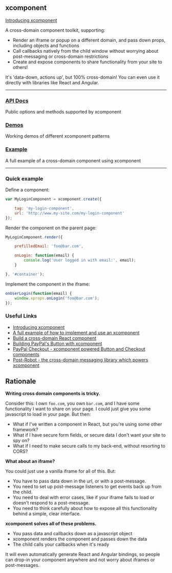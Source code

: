 xcomponent
----------

[Introducing xcomponent](https://medium.com/@bluepnume/introducing-xcomponent-seamless-cross-domain-web-components-from-paypal-c0144f3e82bf#.ikbg9r1ml)

A cross-domain component toolkit, supporting:

- Render an iframe or popup on a different domain, and pass down props, including objects and functions
- Call callbacks natively from the child window without worrying about post-messaging or cross-domain restrictions
- Create and expose components to share functionality from your site to others!

It's 'data-down, actions up', but 100% cross-domain! You can even use it directly with libraries like React and Angular.

-----

### [API Docs](./docs/api.md)

Public options and methods supported by xcomponent

### [Demos](http://krakenjs.com/xcomponent/demo/index.htm)

Working demos of different xcomponent patterns

### [Example](./docs/example.md)

A full example of a cross-domain component using xcomponent

-----

### Quick example

Define a component:

```javascript
var MyLoginComponent = xcomponent.create({

    tag: 'my-login-component',
    url: 'http://www.my-site.com/my-login-component'
});
```

Render the component on the parent page:

```javascript
MyLoginComponent.render({

    prefilledEmail: 'foo@bar.com',

    onLogin: function(email) {
        console.log('User logged in with email:', email);
    }

}, '#container');
```

Implement the component in the iframe:

```javascript
onUserLogin(function(email) {
    window.xprops.onLogin('foo@bar.com');
});
```

### Useful Links

- [Introducing xcomponent](https://medium.com/@bluepnume/introducing-xcomponent-seamless-cross-domain-web-components-from-paypal-c0144f3e82bf#.ikbg9r1ml)
- [A full example of how to implement and use an xcomponent](./docs/example.md)
- [Build a cross-domain React component](https://medium.com/@bluepnume/creating-a-cross-domain-react-component-with-xcomponent-fbcccc4778fd#.73jnwv44c)
- [Building PayPal's Button with xcomponent](https://medium.com/@bluepnume/less-is-more-reducing-thousands-of-paypal-buttons-into-a-single-iframe-using-xcomponent-d902d71d8875#.o3ib7y58n)
- [PayPal Checkout - xcomponent powered Button and Checkout components](https://github.com/paypal/paypal-checkout)
- [Post-Robot - the cross-domain messaging library which powers xcomponent](https://github.com/krakenjs/post-robot)

## Rationale


**Writing cross domain components is tricky.**

Consider this: I own `foo.com`, you own `bar.com`, and I have some functionality I want to share on your page.
I could just give you some javascript to load in your page. But then:

- What if I've written a component in React, but you're using some other framework?
- What if I have secure form fields, or secure data I don't want your site to spy on?
- What if I need to make secure calls to my back-end, without resorting to CORS?


**What about an iframe?**

You could just use a vanilla iframe for all of this. But:

- You have to pass data down in the url, or with a post-message.
- You need to set up post-message listeners to get events back up from the child.
- You need to deal with error cases, like if your iframe fails to load or doesn't respond to a post-message.
- You need to think carefully about how to expose all this functionality behind a simple, clear interface.


**xcomponent solves all of these problems.**

- You pass data and callbacks down as a javascript object
- xcomponent renders the component and passes down the data
- The child calls your callbacks when it's ready

It will even automatically generate React and Angular bindings, so people can drop-in your component anywhere and not
worry about iframes or post-messages.